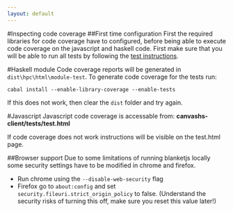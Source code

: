 ```yaml
---
layout: default
---
```

#Inspecting code coverage
##First time configuration
First the required libraries for code coverage have to configured, before being able to execute code coverage on the javascript and haskell code. First make sure that you will be able to run all tests by following the [test instructions](test.html).

#Haskell module
Code coverage reports will be generated in ```dist\hpc\html\module-test```. To generate code coverage for the tests run:


    cabal install --enable-library-coverage --enable-tests

If this does not work, then clear the ```dist``` folder and try again.

#Javascript
Javascript code coverage is accessable from:
**canvashs-client/tests/test.html**

If code coverage does not work instructions will be visible on the test.html page.

##Browser support
Due to some limitations of running blanketjs locally some security settings have to be modified in chrome and firefox.

- Run chrome using the ```--disable-web-security``` flag
- Firefox go to ```about:config``` and set ```security.fileuri.strict_origin_policy``` to false. (Understand the security risks of turning this off, make sure you reset this value later!)

